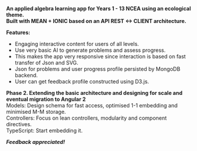 **An applied algebra learning app for Years 1 - 13 NCEA using an ecological theme.**  
**Built with MEAN + IONIC based on an API REST <-> CLIENT architecture.**

**Features:**
- Engaging interactive content for users of all levels.
- Use very basic AI to generate problems and assess progress.
- This makes the app very responsive since interaction is based on fast transfer of Json and SVG.
- Json for problems and user progress profile persisted by MongoDB backend.
- User can get feedback profile constructed using D3.js.

**Phase 2. Extending the basic architecture and designing for scale and eventual migration to Angular 2**  
Models: Design schema for fast access, optimised 1-1 embedding and minimised M-M storage.  
Controllers: Focus on lean controllers, modularity and component directives.  
TypeScript: Start embedding it.  

_**Feedback appreciated!**_  

